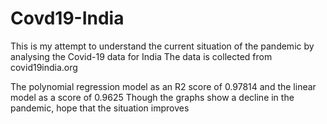 # Covd19-India
This is my attempt to understand the current situation of the pandemic by analysing the Covid-19 data for India
The data is collected from covid19india.org

The polynomial regression model as an R2 score of 0.97814 and the linear model as a score of 0.9625
Though the graphs show a decline in the pandemic, hope that the situation improves
